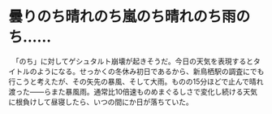 # 曇りのち晴れのち嵐のち晴れのち雨のち……

<div class="section">　「のち」に対してゲシュタルト崩壊が起きそうだ。今日の天気を表現するとタイトルのようになる。せっかくの冬休み初日であるから、新鳥栖駅の調査にでも行こうと考えたが、その矢先の暴風、そして大雨。ものの15分ほどで止んで晴れ渡った――らまた暴風雨。通常比10倍速ものめまぐるしさで変化し続ける天気に根負けして昼寝したら、いつの間にか日が落ちていた。</div>